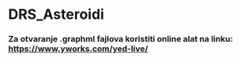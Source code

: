 # DRS_Asteroidi

### Za otvaranje .graphml fajlova koristiti online alat na linku: https://www.yworks.com/yed-live/ 